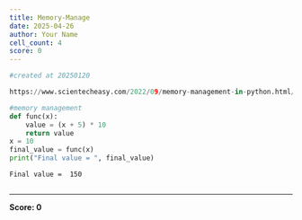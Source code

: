 ```yaml
---
title: Memory-Manage
date: 2025-04-26
author: Your Name
cell_count: 4
score: 0
---
```


```python
#created at 20250120
```


```python
https://www.scientecheasy.com/2022/09/memory-management-in-python.html/
```


```python
#memory management
def func(x):
    value = (x + 5) * 10
    return value
x = 10
final_value = func(x)
print("Final value = ", final_value)

```

    Final value =  150



```python

```


---
**Score: 0**